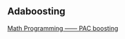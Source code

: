 ## Adaboosting

[Math Programming —— PAC boosting](https://jeremykun.com/2015/05/18/boosting-census/)
